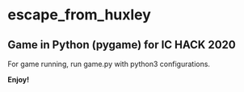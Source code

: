 # escape_from_huxley
Game in Python (pygame) for IC HACK 2020
----------------------------------
For game running, run game.py with python3 configurations.

**Enjoy!**
